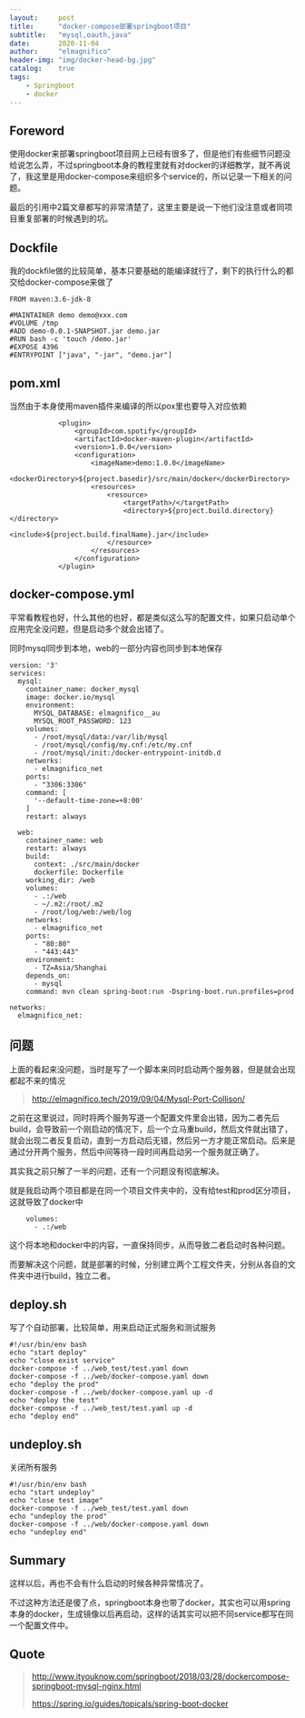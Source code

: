 ```yaml
---
layout:     post
title:      "docker-compose部署springboot项目"
subtitle:   "mysql,oauth,java"
date:       2020-11-04
author:     "elmagnifico"
header-img: "img/docker-head-bg.jpg"
catalog:    true
tags:
    - Springboot
    - docker
---
```


## Foreword

使用docker来部署springboot项目网上已经有很多了，但是他们有些细节问题没给说怎么弄，不过springboot本身的教程里就有对docker的详细教学，就不再说了，我这里是用docker-compose来组织多个service的，所以记录一下相关的问题。

最后的引用中2篇文章都写的非常清楚了，这里主要是说一下他们没注意或者同项目重复部署的时候遇到的坑。

## Dockfile

我的dockfile做的比较简单，基本只要基础的能编译就行了，剩下的执行什么的都交给docker-compose来做了

```
FROM maven:3.6-jdk-8

#MAINTAINER demo demo@xxx.com
#VOLUME /tmp
#ADD demo-0.0.1-SNAPSHOT.jar demo.jar
#RUN bash -c 'touch /demo.jar'
#EXPOSE 4396
#ENTRYPOINT ["java", "-jar", "demo.jar"]
```



## pom.xml

当然由于本身使用maven插件来编译的所以pox里也要导入对应依赖

```
            <plugin>
                <groupId>com.spotify</groupId>
                <artifactId>docker-maven-plugin</artifactId>
                <version>1.0.0</version>
                <configuration>
                    <imageName>demo:1.0.0</imageName>
                    <dockerDirectory>${project.basedir}/src/main/docker</dockerDirectory>
                    <resources>
                        <resource>
                            <targetPath>/</targetPath>
                            <directory>${project.build.directory}</directory>
                            <include>${project.build.finalName}.jar</include>
                        </resource>
                    </resources>
                </configuration>
            </plugin>
```



## docker-compose.yml

平常看教程也好，什么其他的也好，都是类似这么写的配置文件，如果只启动单个应用完全没问题，但是启动多个就会出错了。

同时mysql同步到本地，web的一部分内容也同步到本地保存

```
version: '3'
services:
  mysql:
    container_name: docker_mysql
    image: docker.io/mysql
    environment:
      MYSQL_DATABASE: elmagnifico__au
      MYSQL_ROOT_PASSWORD: 123
    volumes:
      - /root/mysql/data:/var/lib/mysql
      - /root/mysql/config/my.cnf:/etc/my.cnf
      - /root/mysql/init:/docker-entrypoint-initdb.d
    networks:
      - elmagnifico_net
    ports:
      - "3306:3306"
    command: [
      '--default-time-zone=+8:00'
    ]
    restart: always

  web:
    container_name: web
    restart: always
    build:
      context: ./src/main/docker
      dockerfile: Dockerfile
    working_dir: /web
    volumes:
      - .:/web
      - ~/.m2:/root/.m2
      - /root/log/web:/web/log
    networks:
      - elmagnifico_net
    ports:
      - "80:80"
      - "443:443"
    environment:
      - TZ=Asia/Shanghai
    depends_on:
      - mysql
    command: mvn clean spring-boot:run -Dspring-boot.run.profiles=prod

networks:
  elmagnifico_net:
```



## 问题

上面的看起来没问题，当时是写了一个脚本来同时启动两个服务器，但是就会出现都起不来的情况

> http://elmagnifico.tech/2019/09/04/Mysql-Port-Collison/

之前在这里说过，同时将两个服务写道一个配置文件里会出错，因为二者先后build，会导致前一个刚启动的情况下，后一个立马重build，然后文件就出错了，就会出现二者反复启动，直到一方启动后无错，然后另一方才能正常启动。后来是通过分开两个服务，然后中间等待一段时间再启动另一个服务就正确了。

其实我之前只解了一半的问题，还有一个问题没有彻底解决。

就是我启动两个项目都是在同一个项目文件夹中的，没有给test和prod区分项目，这就导致了docker中

```
    volumes:
      - .:/web
```

这个将本地和docker中的内容，一直保持同步，从而导致二者启动时各种问题。

而要解决这个问题，就是部署的时候，分别建立两个工程文件夹，分别从各自的文件夹中进行build，独立二者。



## deploy.sh

写了个自动部署，比较简单，用来启动正式服务和测试服务

```
#!/usr/bin/env bash
echo "start deploy"
echo "close exist service"
docker-compose -f ../web_test/test.yaml down
docker-compose -f ../web/docker-compose.yaml down
echo "deploy the prod"
docker-compose -f ../web/docker-compose.yaml up -d
echo "deploy the test"
docker-compose -f ../web_test/test.yaml up -d
echo "deploy end"
```



## undeploy.sh

关闭所有服务

```
#!/usr/bin/env bash
echo "start undeploy"
echo "close test image"
docker-compose -f ../web_test/test.yaml down
echo "undeploy the prod"
docker-compose -f ../web/docker-compose.yaml down
echo "undeploy end"
```



## Summary

这样以后，再也不会有什么启动的时候各种异常情况了。

不过这种方法还是傻了点，springboot本身也带了docker，其实也可以用spring本身的docker，生成镜像以后再启动，这样的话其实可以把不同service都写在同一个配置文件中。

## Quote

> http://www.ityouknow.com/springboot/2018/03/28/dockercompose-springboot-mysql-nginx.html
>
> https://spring.io/guides/topicals/spring-boot-docker
